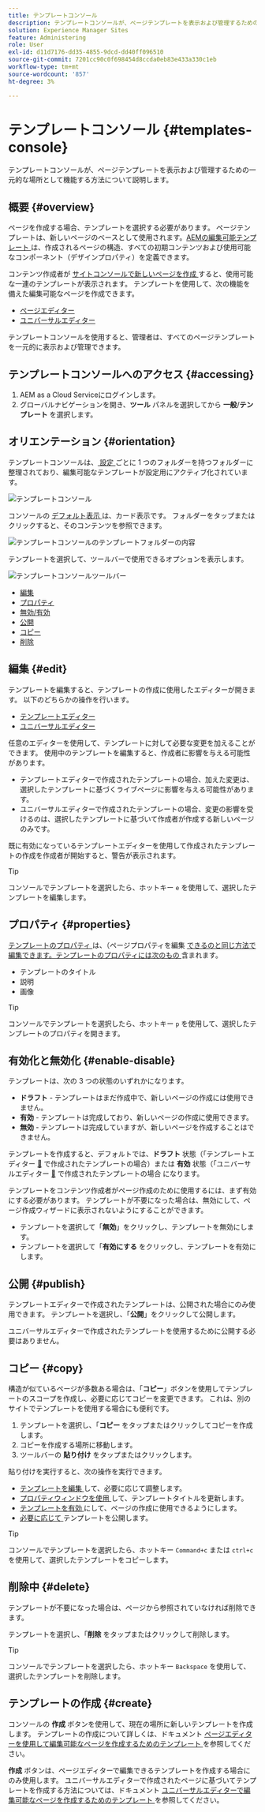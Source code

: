 ```yaml
---
title: テンプレートコンソール
description: テンプレートコンソールが、ページテンプレートを表示および管理するための一元的な場所として機能する方法について説明します。
solution: Experience Manager Sites
feature: Administering
role: User
exl-id: d11d7176-dd35-4855-9dcd-dd40ff096510
source-git-commit: 7201cc90c0f698454d8ccda0eb83e433a330c1eb
workflow-type: tm+mt
source-wordcount: '857'
ht-degree: 3%

---
```


# テンプレートコンソール {#templates-console}

テンプレートコンソールが、ページテンプレートを表示および管理するための一元的な場所として機能する方法について説明します。

## 概要 {#overview}

ページを作成する場合、テンプレートを選択する必要があります。 ページテンプレートは、新しいページのベースとして使用されます。[AEMの編集可能テンプレート ](/help/implementing/developing/components/templates.md) は、作成されるページの構造、すべての初期コンテンツおよび使用可能なコンポーネント（デザインプロパティ）を定義できます。

コンテンツ作成者が [ サイトコンソールで新しいページを作成 ](/help/sites-cloud/authoring/sites-console/creating-pages.md) すると、使用可能な一連のテンプレートが表示されます。 テンプレートを使用して、次の機能を備えた編集可能なページを作成できます。

* [ ページエディター ](/help/sites-cloud/authoring/page-editor/templates.md)
* [ユニバーサルエディター](/help/sites-cloud/authoring/universal-editor/templates.md)

テンプレートコンソールを使用すると、管理者は、すべてのページテンプレートを一元的に表示および管理できます。

## テンプレートコンソールへのアクセス {#accessing}

1. AEM as a Cloud Serviceにログインします。
1. グローバルナビゲーションを開き、**ツール** パネルを選択してから **一般**/**テンプレート** を選択します。

## オリエンテーション {#orientation}

テンプレートコンソールは、[ 設定 ](/help/implementing/developing/introduction/configurations.md) ごとに 1 つのフォルダーを持つフォルダーに整理されており、編集可能なテンプレートが設定用にアクティブ化されています。

![ テンプレートコンソール ](assets/templates-console/templates-console.png)

コンソールの [ デフォルト表示 ](/help/sites-cloud/authoring/quick-start.md) は、カード表示です。 フォルダーをタップまたはクリックすると、そのコンテンツを参照できます。

![ テンプレートコンソールのテンプレートフォルダーの内容 ](assets/templates-console/templates-console-templates.png)

テンプレートを選択して、ツールバーで使用できるオプションを表示します。

![ テンプレートコンソールツールバー ](assets/templates-console/templates-console-toolbar.png)

* [編集](#edit-edit)
* [プロパティ](#properties)
* [無効/有効](#enable-disable)
* [公開](#publish)
* [コピー](#copy)
* [削除](#delete)

## 編集 {#edit}

テンプレートを編集すると、テンプレートの作成に使用したエディターが開きます。 以下のどちらかの操作を行います。

* [テンプレートエディター](/help/sites-cloud/authoring/page-editor/templates.md)
* [ユニバーサルエディター](/help/sites-cloud/authoring/universal-editor/templates.md)

任意のエディターを使用して、テンプレートに対して必要な変更を加えることができます。 使用中のテンプレートを編集すると、作成者に影響を与える可能性があります。

* テンプレートエディターで作成されたテンプレートの場合、加えた変更は、選択したテンプレートに基づくライブページに影響を与える可能性があります。
* ユニバーサルエディターで作成されたテンプレートの場合、変更の影響を受けるのは、選択したテンプレートに基づいて作成者が作成する新しいページのみです。

既に有効になっているテンプレートエディターを使用して作成されたテンプレートの作成を作成者が開始すると、警告が表示されます。

>[!TIP]
>
>コンソールでテンプレートを選択したら、ホットキー `e` を使用して、選択したテンプレートを編集します。

## プロパティ {#properties}

[ テンプレートのプロパティ ](/help/sites-cloud/authoring/page-editor/templates.md) は、（ページプロパティを編集 [ できるのと同じ方法で編集できます。テンプレートのプロパティには次のもの ](/help/sites-cloud/authoring/sites-console/page-properties.md) 含まれます。

* テンプレートのタイトル
* 説明
* 画像

>[!TIP]
>
>コンソールでテンプレートを選択したら、ホットキー `p` を使用して、選択したテンプレートのプロパティを開きます。

## 有効化と無効化 {#enable-disable}

テンプレートは、次の 3 つの状態のいずれかになります。

* **ドラフト** - テンプレートはまだ作成中で、新しいページの作成には使用できません。
* **有効** - テンプレートは完成しており、新しいページの作成に使用できます。
* **無効** - テンプレートは完成していますが、新しいページを作成することはできません。

テンプレートを作成すると、デフォルトでは、**ドラフト** 状態（「テンプレートエディター [&#128279;](/help/sites-cloud/authoring/page-editor/templates.md) で作成されたテンプレートの場合）または **有効** 状態（「ユニバーサルエディター [&#128279;](/help/sites-cloud/authoring/universal-editor/templates.md) で作成されたテンプレートの場合  になります。

テンプレートをコンテンツ作成者がページ作成のために使用するには、まず有効にする必要があります。 テンプレートが不要になった場合は、無効にして、ページ作成ウィザードに表示されないようにすることができます。

* テンプレートを選択して「**無効**」をクリックし、テンプレートを無効にします。
* テンプレートを選択して「**有効にする** をクリックし、テンプレートを有効にします。

## 公開 {#publish}

テンプレートエディターで作成されたテンプレートは、公開された場合にのみ使用できます。 テンプレートを選択し、「**公開**」をクリックして公開します。

ユニバーサルエディターで作成されたテンプレートを使用するために公開する必要はありません。

## コピー {#copy}

構造が似ているページが多数ある場合は、「**コピー**」ボタンを使用してテンプレートのスコープを作成し、必要に応じてコピーを変更できます。 これは、別のサイトでテンプレートを使用する場合にも便利です。

1. テンプレートを選択し、「**コピー** をタップまたはクリックしてコピーを作成します。
1. コピーを作成する場所に移動します。
1. ツールバーの **貼り付け** をタップまたはクリックします。

貼り付けを実行すると、次の操作を実行できます。

* [ テンプレートを編集 ](#edit) して、必要に応じて調整します。
* [ プロパティウィンドウを使用 ](#properties) して、テンプレートタイトルを更新します。
* [ テンプレートを有効 ](#enable-disable) にして、ページの作成に使用できるようにします。
* [ 必要に応じて ](#publish) テンプレートを公開します。

>[!TIP]
>
>コンソールでテンプレートを選択したら、ホットキー `Command+c` または `ctrl+c` を使用して、選択したテンプレートをコピーします。

## 削除中 {#delete}

テンプレートが不要になった場合は、ページから参照されていなければ削除できます。

テンプレートを選択し、「**削除** をタップまたはクリックして削除します。

>[!TIP]
>
>コンソールでテンプレートを選択したら、ホットキー `Backspace` を使用して、選択したテンプレートを削除します。

## テンプレートの作成 {#create}

コンソールの **作成** ボタンを使用して、現在の場所に新しいテンプレートを作成します。 テンプレートの作成について詳しくは、ドキュメント [ ページエディターを使用して編集可能なページを作成するためのテンプレート ](/help/sites-cloud/authoring/page-editor/templates.md) を参照してください。

**作成** ボタンは、ページエディターで編集できるテンプレートを作成する場合にのみ使用します。 ユニバーサルエディターで作成されたページに基づいてテンプレートを作成する方法については、ドキュメント [ ユニバーサルエディターで編集可能なページを作成するためのテンプレート ](/help/sites-cloud/authoring/universal-editor/templates.md) を参照してください。
